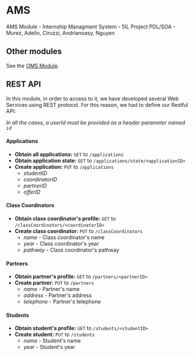 # AMS
AMS Module - Internship Managment System - 5IL Project PDL/SOA - Murez, Adelin, Ciruzzi, Andrianoasy, Nguyen

## Other modules
See the [OMS Module](https://github.com/pierromumu/PartnerOffers).

## REST API
In this module, in order to access to it, we have developed several Web Services using REST protocol. For this reason, we had to define our Restful API:

_In all the cases, a userId must be provided as a header parameter named `id`_

#### Applications
  - **Obtain all applications:** `GET` to `/applications`
  - **Obtain application state:** `GET` to `/applications/state/<applicationID>`
  - **Create application:** `PUT` to `/applications`
    + _studentID_
    + _coordinatorID_
    + _partnerID_
    + _offerID_

#### Class Coordinators
  - **Obtain class coordinator's profile:** `GET` to `/classCoordinators/<coordinatorID>`
  - **Create class coordinator:** `PUT` to `/classCoordinators`
    + _name_ - Class coordinator's name
    + _year_ - Class coordinator's year
    + _pathway_ - Class coordinator's pathway

#### Partners
  - **Obtain partner's profile:** `GET` to `/partners/<partnerID>`
  - **Create partner:** `PUT` to `/partners`
    + _name_ - Partner's name
    + _address_ - Partner's address
    + _telephone_ - Partner's telephone

#### Students
  - **Obtain student's profile:** `GET` to `/students/<studentID>`
  - **Create student:** `PUT` to `/students`
    + _name_ - Student's name
    + _year_ - Student's year


